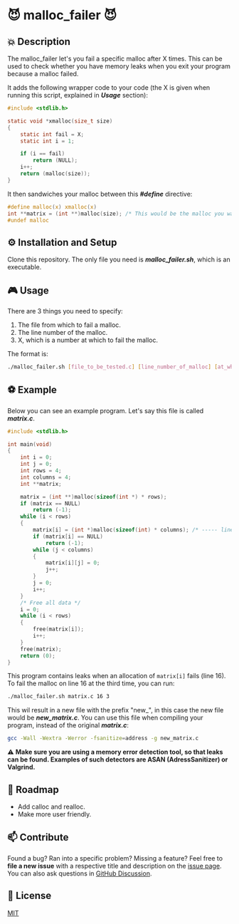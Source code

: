 # :smiling_imp: malloc_failer :smiling_imp:

## :boom: Description

The malloc_failer let's you fail a specific malloc after X times. This can be used to check whether you have memory leaks when you exit your program because a malloc failed.

It adds the following wrapper code to your code (the X is given when running this script, explained in **_Usage_** section):

```C
#include <stdlib.h>

static void	*xmalloc(size_t size)
{
	static int fail = X;
	static int i = 1;

	if (i == fail)
		return (NULL);
	i++;
	return (malloc(size));
}
```

It then sandwiches your malloc between this **_#define_** directive:

```C
#define malloc(x) xmalloc(x)
int **matrix = (int **)malloc(size); /* This would be the malloc you want to fail */
#undef malloc
```

## :gear: Installation and Setup

Clone this repository. The only file you need is **_malloc_failer.sh_**, which is an executable.

## :video_game: Usage

There are 3 things you need to specify:<br>

1. The file from which to fail a malloc.
2. The line number of the malloc.
3. X, which is a number at which to fail the malloc.

The format is:

```sh
./malloc_failer.sh [file_to_be_tested.c] [line_number_of_malloc] [at_which_malloc_to_fail]
```

## :soccer: Example

Below you can see an example program. Let's say this file is called **_matrix.c_**.

```C
#include <stdlib.h>

int	main(void)
{
	int	i = 0;
	int	j = 0;
	int	rows = 4;
	int	columns = 4;
	int **matrix;

	matrix = (int **)malloc(sizeof(int *) * rows);
	if (matrix == NULL)
		return (-1);
	while (i < rows)
	{
		matrix[i] = (int *)malloc(sizeof(int) * columns); /* ----- line 16 ----- */
		if (matrix[i] == NULL)
			return (-1);
		while (j < columns)
		{
			matrix[i][j] = 0;
			j++;
		}
		j = 0;
		i++;
	}
	/* Free all data */
	i = 0;
	while (i < rows)
	{
		free(matrix[i]);
		i++;
	}
	free(matrix);
	return (0);
}
```
This program contains leaks when an allocation of `matrix[i]` fails (line 16). To fail the malloc on line 16 at the third time, you can run:

```sh
./malloc_failer.sh matrix.c 16 3
```

This wil result in a new file with the prefix "new_", in this case the new file would be **_new_matrix.c_**. You can use this file when compiling your program, instead of the original **_matrix.c_**:

```sh
gcc -Wall -Wextra -Werror -fsanitize=address -g new_matrix.c
```

:warning: **Make sure you are using a memory error detection tool, so that leaks can be found. Examples of such detectors are ASAN (AdressSanitizer) or Valgrind.**

## :compass: Roadmap
- Add calloc and realloc.
- Make more user friendly.

## :mailbox: Contribute

Found a bug? Ran into a specific problem? Missing a feature? Feel free to **file a new issue** with a respective title and description on the [issue page](https://github.com/hilmi-yilmaz/malloc_failer/issues). You can also ask questions in [GitHub Discussion](https://github.com/hilmi-yilmaz/malloc_failer/discussions). 

## :blue_book: License
[MIT](https://opensource.org/licenses/MIT)